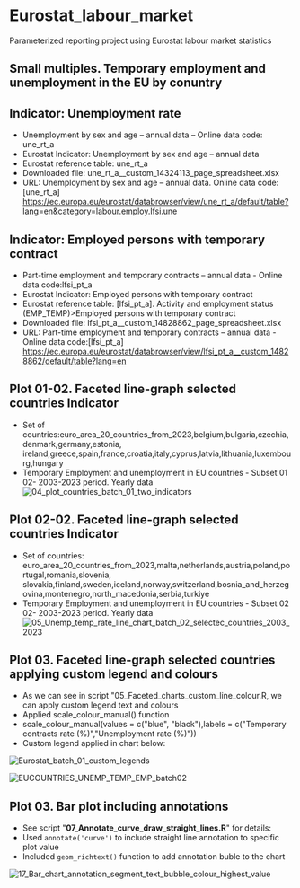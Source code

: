 # Eurostat_labour_market
Parameterized reporting project using Eurostat labour market statistics

## Small multiples. Temporary employment and unemployment in the EU by conuntry

## Indicator: Unemployment rate
- Unemployment by sex and age – annual data – Online data code: une_rt_a
- Eurostat Indicator: Unemployment by sex and age – annual data
- Eurostat reference table: une_rt_a
- Downloaded file: une_rt_a__custom_14324113_page_spreadsheet.xlsx
- URL: Unemployment by sex and age – annual data. Online data code: [une_rt_a]
  <https://ec.europa.eu/eurostat/databrowser/view/une_rt_a/default/table?lang=en&category=labour.employ.lfsi.une>

## Indicator: Employed persons with temporary contract
- Part-time employment and temporary contracts – annual data - Online data code:lfsi_pt_a
- Eurostat Indicator: Employed persons with temporary contract
- Eurostat reference table: [lfsi_pt_a]. Activity and employment status (EMP_TEMP)>Employed persons with temporary contract
- Downloaded file:  lfsi_pt_a__custom_14828862_page_spreadsheet.xlsx
- URL: Part-time employment and temporary contracts – annual data - Online data code:[lfsi_pt_a]
  <https://ec.europa.eu/eurostat/databrowser/view/lfsi_pt_a__custom_14828862/default/table?lang=en>


## Plot 01-02. Faceted line-graph selected countries Indicator
- Set of countries:euro_area_20_countries_from_2023,belgium,bulgaria,czechia,denmark,germany,estonia,
  ireland,greece,spain,france,croatia,italy,cyprus,latvia,lithuania,luxembourg,hungary
- Temporary Employment and unemployment in EU countries - Subset 01 02- 2003-2023 period. Yearly data
![04_plot_countries_batch_01_two_indicators](https://github.com/user-attachments/assets/a8c122ce-481e-482a-a9ce-4cf178fd28f2)


## Plot 02-02. Faceted line-graph selected countries Indicator
- Set of countries: euro_area_20_countries_from_2023,malta,netherlands,austria,poland,portugal,romania,slovenia,
  slovakia,finland,sweden,iceland,norway,switzerland,bosnia_and_herzegovina,montenegro,north_macedonia,serbia,turkiye
-  Temporary Employment and unemployment in EU countries - Subset 02 02- 2003-2023 period. Yearly data
![05_Unemp_temp_rate_line_chart_batch_02_selectec_countries_2003_2023](https://github.com/user-attachments/assets/4521ae80-a6b5-46cf-94c0-95d9aa83c71d)


## Plot 03. Faceted line-graph selected countries applying custom legend and colours  
- As we can see in script "05_Faceted_charts_custom_line_colour.R, we can apply custom legend text and colours
- Applied scale_colour_manual() function
- scale_colour_manual(values = c("blue", "black"),labels = c("Temporary contracts rate (%)","Unemployment rate (%)"))
- Custom legend applied in chart below:

![Eurostat_batch_01_custom_legends](https://github.com/user-attachments/assets/3ca93c83-c58b-4c76-8d5c-e49386e8120e)

![EUCOUNTRIES_UNEMP_TEMP_EMP_batch02](https://github.com/user-attachments/assets/80d25fac-c223-4631-a154-e461a49ab839)

## Plot 03. Bar plot including annotations

- See script "**07_Annotate_curve_draw_straight_lines.R**" for details:
- Used `annotate('curve')` to include straight line annotation to specific plot value
- Included `geom_richtext()` function to add annotation buble to the chart

![17_Bar_chart_annotation_segment_text_bubble_colour_highest_value](https://github.com/user-attachments/assets/6ee84592-5bac-4804-ab5f-68ae3d9b0b27)

